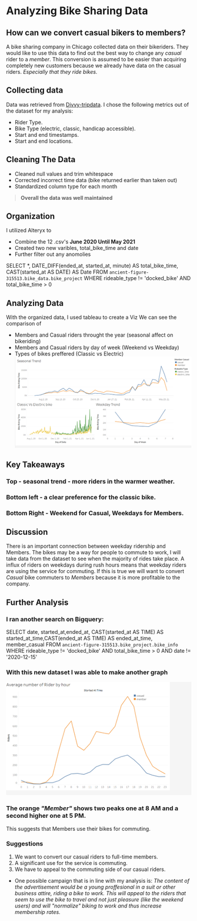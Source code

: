 # Analyzing Bike Sharing Data
## How can we convert casual bikers to members?
A bike sharing company in Chicago collected data on their
bikeriders.
They would like to use this data to find out the best way to 
change any *casual* rider to a *member*.
This conversion is assumed to be easier than acquiring completely new customers because we already have data on the casual riders.
*Especially that they ride bikes.*

## Collecting data
Data was retrieved from [Divvy-tripdata](https://divvy-tripdata.s3.amazonaws.com/index.html).
I chose the following metrics out of the dataset for my analysis:
- Rider Type.
- Bike Type (electric, classic, handicap accessible).
- Start and end timestamps.
- Start and end locations.

## Cleaning The Data
- Cleaned null values and trim whitespace
- Corrected incorrect time data (bike returned earlier than taken out)
- Standardized column type for each month
>**Overall the data was well maintained**
## Organization
I utilized Alteryx to 
- Combine the 12 .csv's **June 2020 Until May 2021**
- Created two new varibles, total_bike_time and date 
- Further filter out any anomolies

SELECT *, DATE_DIFF(ended_at, started_at, minute) AS total_bike_time,
CAST(started_at AS DATE) AS Date
FROM `ancient-figure-315513.bike_data.bike_project`
WHERE rideable_type != 'docked_bike' AND total_bike_time > 0
## Analyzing Data

With the organized data, I used tableau to create a Viz
We can see the comparison of 
- Members and Casual riders throught the year (seasonal affect on bikeriding)
- Members and Casual riders by day of week (Weekend vs Weekday)
- Types of bikes preffered (Classic vs Electric)
![Dashboard](img/bike_project_4.PNG)
## Key Takeaways
### Top - seasonal trend - more riders in the warmer weather.
### Bottom left - a clear preference for the classic bike.
### Bottom Right - Weekend for Casual, Weekdays for Members.

## Discussion
There is an important connection between weekday ridership and Members. 
The bikes may be a way for people to commute to work, I will take data from the dataset to see when the majority of rides take place.
A influx of riders on weekdays during rush hours means that weekday riders are using the service for commuting.
If this is true we will want to convert *Casual* bike commuters to *Members* because it is more profitable to the company.
## Further Analysis
### I ran another search on Bigquery:
SELECT  date, started_at,ended_at, CAST(started_at AS TIME) AS started_at_time,CAST(ended_at AS TIME) AS ended_at_time, member_casual
FROM `ancient-figure-315513.bike_project.bike_info`
WHERE rideable_type != 'docked_bike' AND total_bike_time > 0 AND date != '2020-12-15'
### With this new dataset I was able to make another graph
![Dashboard](img/bike_project_5.PNG)
### The orange *"Member"* shows two peaks one at 8 AM and a second higher one at 5 PM. 
This suggests that Members use their bikes for commuting.
### Suggestions
1. We want to convert our casual riders to full-time members.
2. A significant use for the service is commuting.
3. We have to appeal to the commuting side of our casual riders.
- One possible campaign that is in line with my analysis is:
*The content of the advertisement would be a young proffesional in a suit or other business attire, riding a bike to work.
This will appeal to the riders that seem to use the bike to travel and not just pleasure (like the weekend users) and will "normalize" biking to work and thus increase membership rates.*


